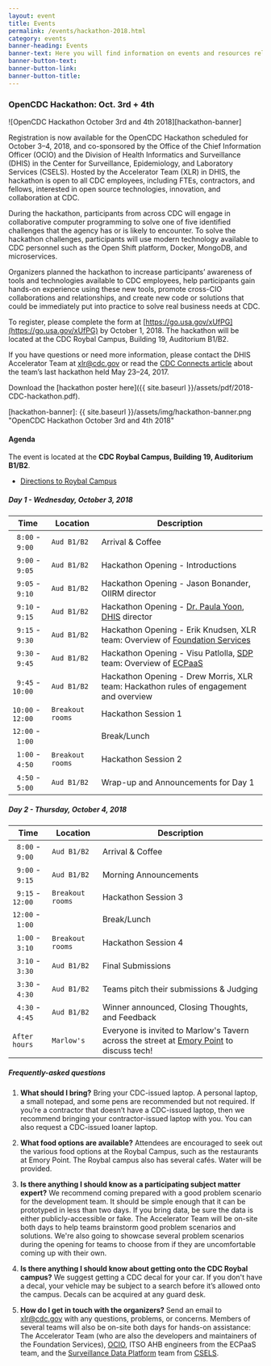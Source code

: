 ```yaml
---
layout: event
title: Events
permalink: /events/hackathon-2018.html
category: events
banner-heading: Events
banner-text: Here you will find information on events and resources relating to CDC Open Technology. Periodically, we will host hackathons to find innovative solutions for public health issues using technology and data. We will also host webinars and other events to share information on CDC Open Technology and available resources. Please keep checking back to see upcoming events.
banner-button-text:
banner-button-link:
banner-button-title:
---
```


### OpenCDC Hackathon: Oct. 3rd + 4th

![OpenCDC Hackathon October 3rd and 4th 2018][hackathon-banner]

Registration is now available for the OpenCDC Hackathon scheduled for October 3–4, 2018, and co-sponsored by the Office of the Chief Information Officer (OCIO) and the Division of Health Informatics and Surveillance (DHIS) in the Center for Surveillance, Epidemiology, and Laboratory Services (CSELS). Hosted by the Accelerator Team (XLR) in DHIS, the hackathon is open to all CDC employees, including FTEs, contractors, and fellows, interested in open source technologies, innovation, and collaboration at CDC.

During the hackathon, participants from across CDC will engage in collaborative computer programming to solve one of five identified challenges that the agency has or is likely to encounter. To solve the hackathon challenges, participants will use modern technology available to CDC personnel such as the Open Shift platform, Docker, MongoDB, and microservices.

Organizers planned the hackathon to increase participants’ awareness of tools and technologies available to CDC employees, help participants gain hands-on experience using these new tools, promote cross-CIO collaborations and relationships, and create new code or solutions that could be immediately put into practice to solve real business needs at CDC.

To register, please complete the form at [https://go.usa.gov/xUfPG](https://go.usa.gov/xUfPG) by October 1, 2018.  The hackathon will be located at the CDC Roybal Campus, Building 19, Auditorium B1/B2.

If you have questions or need more information, please contact the DHIS Accelerator Team at [xlr@cdc.gov](mailto:xlr@cdc.gov) or read the [CDC Connects article](http://intranet.cdc.gov/connects/2017/08/29/hackathon-aims-to-modernize-cdc-software/) about the team’s last hackathon held May 23–24, 2017.

Download the [hackathon poster here]({{ site.baseurl }}/assets/pdf/2018-CDC-hackathon.pdf).

[hackathon-banner]: {{ site.baseurl }}/assets/img/hackathon-banner.png "OpenCDC Hackathon October 3rd and 4th 2018"

#### Agenda

The event is located at the **CDC Roybal Campus, Building 19, Auditorium B1/B2**.

- [Directions to Roybal Campus](https://www.google.com/maps/place/1600+Clifton+Rd,+Atlanta,+GA+30329/@33.7992368,-84.3308615,17z/data=!3m1!4b1!4m5!3m4!1s0x88f506f648586a9b:0x905afff3a437c574!8m2!3d33.7992368!4d-84.3286728?hl=en)

##### Day 1 - Wednesday, October 3, 2018

| Time | Location | Description |
| -------- | -------- | -------- |
| &nbsp;&nbsp;`8:00` -  &nbsp;&nbsp;`9:00` | `Aud B1/B2` | Arrival & Coffee |
| &nbsp;&nbsp;`9:00` -  &nbsp;&nbsp;`9:05` | `Aud B1/B2` | Hackathon Opening - Introductions |
| &nbsp;&nbsp;`9:05` -  &nbsp;&nbsp;`9:10` | `Aud B1/B2` | Hackathon Opening - Jason Bonander, OIIRM director |
| &nbsp;&nbsp;`9:10` -  &nbsp;&nbsp;`9:15` | `Aud B1/B2` | Hackathon Opening - [Dr. Paula Yoon](https://www.cdc.gov/csels/leadership/bios/yoon.html), [DHIS](https://www.cdc.gov/ophss/csels/dhis/) director |
| &nbsp;&nbsp;`9:15` -  &nbsp;&nbsp;`9:30` | `Aud B1/B2` | Hackathon Opening - Erik Knudsen, XLR team: Overview of [Foundation Services](https://github.com/cdcgov?utf8=%E2%9C%93&q=fdns&type=&language=) |
| &nbsp;&nbsp;`9:30` -  &nbsp;&nbsp;`9:45` | `Aud B1/B2` | Hackathon Opening - Visu Patlolla, [SDP](https://www.cdc.gov/sdp/index.html) team: Overview of [ECPaaS](http://intranet.cdc.gov/ocio/computers-software-equipment/application-server-hosting/ECPaaS/index.html) |
| &nbsp;&nbsp;`9:45` - `10:00` | `Aud B1/B2` | Hackathon Opening - Drew Morris, XLR team: Hackathon rules of engagement and overview |
| `10:00` - `12:00` | `Breakout rooms` | Hackathon Session 1 |
| `12:00` -  &nbsp;&nbsp;`1:00` |   | Break/Lunch |
| &nbsp;&nbsp;`1:00` -  &nbsp;&nbsp;`4:50` | `Breakout rooms` | Hackathon Session 2 |
| &nbsp;&nbsp;`4:50` -  &nbsp;&nbsp;`5:00` | `Aud B1/B2` | Wrap-up and Announcements for Day 1 |

##### Day 2 - Thursday, October 4, 2018

| Time | Location | Description |
| -------- | -------- | -------- |
| &nbsp;&nbsp;`8:00` -  &nbsp;&nbsp;`9:00` | `Aud B1/B2` | Arrival & Coffee |
| &nbsp;&nbsp;`9:00` -  &nbsp;&nbsp;`9:15` | `Aud B1/B2` | Morning Announcements |
| &nbsp;&nbsp;`9:15` - `12:00` | `Breakout rooms` | Hackathon Session 3 |
| `12:00` - &nbsp;&nbsp;`1:00` |   | Break/Lunch |
| &nbsp;&nbsp;`1:00` -  &nbsp;&nbsp;`3:10` | `Breakout rooms` | Hackathon Session 4 |
| &nbsp;&nbsp;`3:10` -  &nbsp;&nbsp;`3:30` | `Aud B1/B2` | Final Submissions |
| &nbsp;&nbsp;`3:30` -  &nbsp;&nbsp;`4:30` | `Aud B1/B2` | Teams pitch their submissions & Judging |
| &nbsp;&nbsp;`4:30` -  &nbsp;&nbsp;`4:45` | `Aud B1/B2` | Winner announced, Closing Thoughts, and Feedback |
| `After hours` | `Marlow's` | Everyone is invited to Marlow's Tavern across the street at [Emory Point](https://en.wikipedia.org/wiki/Emory_Point) to discuss tech! |

##### Frequently-asked questions

1. **What should I bring?** Bring your CDC-issued laptop. A personal laptop, a small notepad, and some pens are recommended but not required. If you’re a contractor that doesn’t have a CDC-issued laptop, then we recommend bringing your contractor-issued laptop with you. You can also request a CDC-issued loaner laptop.

1. **What food options are available?** Attendees are encouraged to seek out the various food options at the Roybal Campus, such as the restaurants at Emory Point. The Roybal campus also has several cafés. Water will be provided.

1. **Is there anything I should know as a participating subject matter expert?** We recommend coming prepared with a good problem scenario for the development team. It should be simple enough that it can be prototyped in less than two days. If you bring data, be sure the data is either publicly-accessible or fake. The Accelerator Team will be on-site both days to help teams brainstorm good problem scenarios and solutions. We're also going to showcase several problem scenarios during the opening for teams to choose from if they are uncomfortable coming up with their own.

1. **Is there anything I should know about getting onto the CDC Roybal campus?** We suggest getting a CDC decal for your car. If you don't have a decal, your vehicle may be subject to a search before it’s allowed onto the campus. Decals can be acquired at any guard desk.

1. **How do I get in touch with the organizers?** Send an email to [xlr@cdc.gov](mailto:xlr@cdc.gov) with any questions, problems, or concerns. Members of several teams will also be on-site both days for hands-on assistance: The Accelerator Team (who are also the developers and maintainers of the Foundation Services), [OCIO](https://www.cdc.gov/od/ocio/), ITSO AHB engineers from the ECPaaS team, and the [Surveillance Data Platform](https://www.cdc.gov/sdp/index.html) team from [CSELS](https://www.cdc.gov/csels/index.html).
